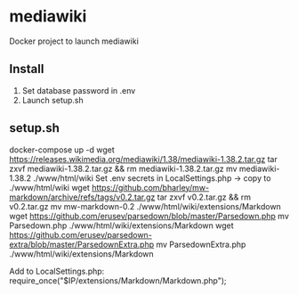 # mediawiki
Docker project to launch mediawiki

## Install
1. Set database password in .env
2. Launch setup.sh

## setup.sh
docker-compose up -d 
wget https://releases.wikimedia.org/mediawiki/1.38/mediawiki-1.38.2.tar.gz
tar zxvf mediawiki-1.38.2.tar.gz && rm mediawiki-1.38.2.tar.gz
mv mediawiki-1.38.2 ./www/html/wiki
Set .env secrets in LocalSettings.php -> copy to ./www/html/wiki
wget https://github.com/bharley/mw-markdown/archive/refs/tags/v0.2.tar.gz
tar zxvf v0.2.tar.gz && rm v0.2.tar.gz
mv mw-markdown-0.2 ./www/html/wiki/extensions/Markdown
wget https://github.com/erusev/parsedown/blob/master/Parsedown.php
mv Parsedown.php ./www/html/wiki/extensions/Markdown
wget https://github.com/erusev/parsedown-extra/blob/master/ParsedownExtra.php
mv ParsedownExtra.php ./www/html/wiki/extensions/Markdown

Add to LocalSettings.php:
require_once("$IP/extensions/Markdown/Markdown.php");
